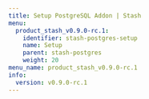 ```yaml
---
title: Setup PostgreSQL Addon | Stash
menu:
  product_stash_v0.9.0-rc.1:
    identifier: stash-postgres-setup
    name: Setup
    parent: stash-postgres
    weight: 20
menu_name: product_stash_v0.9.0-rc.1
info:
  version: v0.9.0-rc.1
---
```


